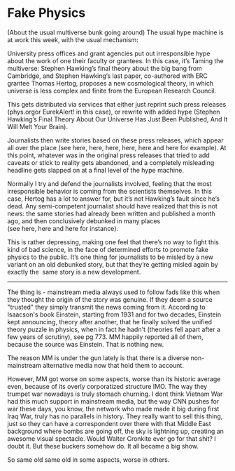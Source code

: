 # Fake Physics

(About the usual multiverse bunk going around) The usual hype machine
is at work this week, with the usual mechanism:

University press offices and grant agencies put out irresponsible hype
about the work of one their faculty or grantees. In this case,
it’s Taming the multiverse: Stephen Hawking’s final theory about the
big bang from Cambridge, and Stephen Hawking’s last paper, co-authored
with ERC grantee Thomas Hertog, proposes a new cosmological theory, in
which universe is less complex and finite from the European Research
Council.

This gets distributed via services that either just reprint such press
releases (phys.orgor EurekAlert! in this case), or rewrite with added
hype (Stephen Hawking’s Final Theory About Our Universe Has Just Been
Published, And It Will Melt Your Brain).

Journalists then write stories based on these press releases, which
appear all over the place
(see here, here, here, here, here and here for example). At this
point, whatever was in the original press releases that tried to add
caveats or stick to reality gets abandoned, and a completely
misleading headline gets slapped on at a final level of the hype
machine.

Normally I try and defend the journalists involved, feeling that the
most irresponsible behavior is coming from the scientists
themselves. In this case, Hertog has a lot to answer for, but it’s not
Hawking’s fault since he’s dead. Any semi-competent journalist should
have realized that this is not news: the same stories had already been
written and published a month ago, and then conclusively debunked in
many places (see here, here and here for instance).

This is rather depressing, making one feel that there’s no way to
fight this kind of bad science, in the face of determined efforts to
promote fake physics to the public. It’s one thing for journalists to
be misled by a new variant on an old debunked story, but that they’re
getting misled again by exactly the  same story is a new development.

---

The thing is - mainstream media always used to follow fads like this
when they thought the origin of the story was genuine. If they deem a
source "trusted" they simply transmit the news coming from
it. According to Isaacson's book Einstein, starting from 1931 and for
two decades, Einstein kept announcing, theory after another, that he
finally solved the unified theory puzzle in physics, when in fact he
hadn't (theories fell apart after a few years of scrutiny), see pg
773. MM happily reported all of them, because the source was
Einstein. That is nothing new.

The reason MM is under the gun lately is that there is a diverse
non-mainstream alternative media now that hold them to account.

However, MM got worse on some aspects, worse than its historic average
even, because of its overly corporatized structure IMO. The way they
trumpet war nowadays is truly stomach churning. I dont think Vietnam
War had this much support in mainstream media, but the way CNN pushes
for war these days, you know, the network who made made it big during
first Iraq War, truly has no parallels in history. They really want to
sell this thing, just so they can have a correspondent over there with
that Middle East background where bombs are going off, the sky is
lightning up, creating an awesome visual spectacle. Would Walter
Cronkite ever go for that shit? I doubt it. But these buckers somehow
do. It all became a big show.

So same old same old in some aspects, worse in others.











